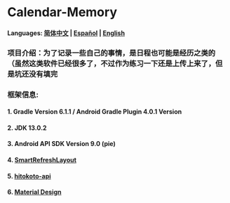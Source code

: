 # Calendar-Memory

#### Languages: [简体中文](https://github.com/Nthily/Calendar-Memory/docs/README.md) | [Español](https://github.com/Nthily/Calendar-Memory/docs/README-es.md) | [English](https://github.com/vidify/vidify.org-source/tree/master/docs/README.cn.md)



### 项目介绍：为了记录一些自己的事情，是日程也可能是经历之类的（虽然这类软件已经很多了，不过作为练习一下还是上传上来了，但是坑还没有填完






### 框架信息:

  #### 1. Gradle Version 6.1.1 / Android Gradle Plugin 4.0.1 Version

  #### 2. JDK 13.0.2

  #### 3. Android API SDK Version 9.0 (pie)

  #### 4. [SmartRefreshLayout](https://github.com/scwang90/SmartRefreshLayout)

  #### 5. [hitokoto-api](https://github.com/hitokoto-osc/hitokoto-api)

  #### 6. [Material Design](https://material.io/resources/icons/)